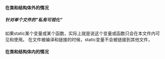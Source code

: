 
#### 在类和结构体外的情况
##### 针对单个文件的”私有可视化“
如果static某个变量或某个函数，实际上就是说这个变量或函数只会在本文件内可见和使用。
在文件被编译和链接的时候，static变量不会被链接到其他文件，


#### 在类和结构体内的情况